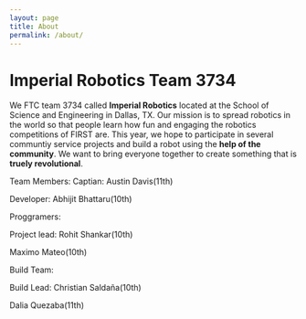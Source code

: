 ```yaml
---
layout: page
title: About
permalink: /about/
---
```

# Imperial Robotics Team 3734

We FTC team 3734 called **Imperial Robotics** located at the School of Science and Engineering in Dallas, TX. Our mission is to 
spread robotics in the world so that people learn how fun and engaging the robotics competitions of FIRST are. This year,
we hope to participate in several communtiy service projects and build a robot using the **help of the community**. We
want to bring everyone together to create something that is **truely revolutional**.

Team Members:
Captian: Austin Davis(11th)

Developer: Abhijit Bhattaru(10th)

Proggramers:

Project lead: Rohit Shankar(10th)

Maximo Mateo(10th)

Build Team:

Build Lead: Christian Saldaña(10th)

Dalia Quezaba(11th)
